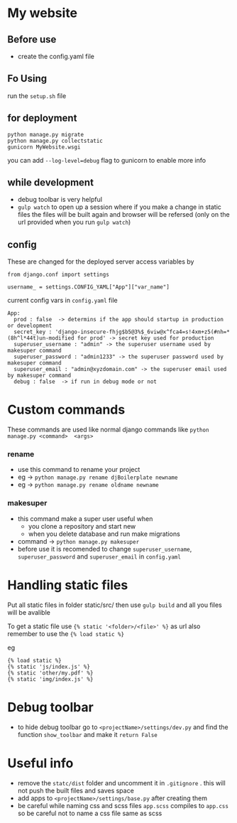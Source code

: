 # My website

## Before use
- create the config.yaml file

## Fo Using
run the `setup.sh` file 

## for deployment
```
python manage.py migrate
python manage.py collectstatic
gunicorn MyWebsite.wsgi 
```
you can add `--log-level=debug` flag to gunicorn to enable more info

## while development
- debug toolbar is very helpful 
- `gulp watch` to open up a session where if you make a change in static files the files will be built again and browser will be refersed (only on the url provided when you run `gulp watch`)


## config
These are changed for the deployed server
access variables by 
```
from django.conf import settings

username_ = settings.CONFIG_YAML["App"]["var_name"]
```
current config vars  in `config.yaml` file
```
App:
  prod : false  -> determins if the app should startup in production or development
  secret_key : 'django-insecure-fhjg$b5@3%$_6viw@x^fca4=s!4xm+z5(#nh=*(8h^l*44t)un-modified for prod' -> secret key used for production
  superuser_username : "admin" -> the superuser username used by makesuper command
  superuser_password : "admin1233" -> the superuser password used by makesuper command
  superuser_email : "admin@xyzdomain.com" -> the superuser email used by makesuper command
  debug : false  -> if run in debug mode or not
```

# Custom commands
These commands are used like normal django commands like `python manage.py <command>  <args>`

### rename 
+ use this command to rename your project 
+ eg -> `python manage.py rename djBoilerplate newname`
+ eg -> `python manage.py rename oldname newname`

###  makesuper
+ this command make a super user useful when 
  + you clone a repository and start new
  + when you delete database and run make migrations
+ command -> `python manage.py makesuper`
+ before use it is recomended to change `superuser_username`, `superuser_password` and `superuser_email` in `config.yaml`
  
  

# Handling static files
Put all static files in folder static/src/<folder>
then use `gulp build` and all you files will be avalible 

To get a static file use `{% static '<folder>/<file>' %}` as url also remember to use the `{% load static %}`

eg 
```
{% load static %}
{% static 'js/index.js' %}
{% static 'other/my.pdf' %}
{% static 'img/index.js' %}
```


# Debug toolbar
+ to hide debug toolbar go to `<projectName>/settings/dev.py` and find the function `show_toolbar` and make it `return False`


# Useful info
- remove the `statc/dist` folder and uncomment it in `.gitignore` . this will not push the built files and saves space
- add apps to `<projectName>/settings/base.py` after creating them
- be careful while naming css and scss files `app.scss` compiles to `app.css` so be careful not to name a css file same as scss



